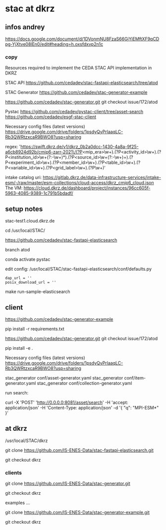 # stac at dkrz

## infos andrey

https://docs.google.com/document/d/1DVonmNU8FzaS66GjYiEMftXF9qCDpg-YjXtve08lEn0/edit#heading=h.oxsfdxvp2n1c

### copy

Resources required to implement the CEDA STAC API implementation in DKRZ

STAC API
https://github.com/cedadev/stac-fastapi-elasticsearch/tree/atod

STAC Generator
https://github.com/cedadev/stac-generator-example

https://github.com/cedadev/stac-generator.git
git checkout issue/172/atod

Pystac
https://github.com/cedadev/pystac-client/tree/asset-search
https://github.com/cedadev/esgf-stac-client

Necessary config files (latest versions)
https://drive.google.com/drive/folders/1psdyQyPrlaaqLC-Rb3QWRtzxcaR9BWO8?usp=sharing

regex:  'https://swift.dkrz.de/v1/dkrz_0b2a0dcc-1430-4a8a-9f25-a6cb8924d92b/cmip6-zarr-2021\/(?P<mip_era>\w+)\.(?P<activity_id>\w+)\.(?P<institution_id>\w+(?:-\w+)*)\.(?P<source_id>\w+(?:-\w+)+)\.(?P<experiment_id>\w+)\.(?P<member_id>\w+)\.(?P<table_id>\w+)\.(?P<variable_id>\w+)\.(?P<grid_label>\w+)\.(?P<version>\w+)'


 intake catalog uri: https://gitlab.dkrz.de/data-infrastructure-services/intake-esm/-/raw/master/esm-collections/cloud-access/dkrz_cmip6_cloud.json
The VM:
https://cloud.dkrz.de/dashboard/project/instances/96cc605f-5963-4085-9389-1c791b5bdadf/


## setup notes

stac-test1.cloud.dkrz.de


cd /usr/local/STAC/

https://github.com/cedadev/stac-fastapi-elasticsearch

branch atod

conda activate pystac

edit config:
/usr/local/STAC/stac-fastapi-elasticsearch/conf/defaults.py
```
dap_url = ''
posix_download_url = ''
```

make run-sample-elasticsearch

## client 

https://github.com/cedadev/stac-generator-example

pip install -r requirements.txt

https://github.com/cedadev/stac-generator.git
git checkout issue/172/atod

pip install -e .

Necessary config files (latest versions)
https://drive.google.com/drive/folders/1psdyQyPrlaaqLC-Rb3QWRtzxcaR9BWO8?usp=sharing



stac_generator conf/asset-generator.yaml 
stac_generator conf/item-generator.yaml
stac_generator conf/collection-generator.yaml

run search:

curl -X 'POST' 'http://0.0.0.0:8081/asset/search' -H 'accept: application/json' -H 'Content-Type: application/json' -d '{
"q": "MPI-ESM*"
}'


## at dkrz

/usr/local/STAC/dkrz

git clone https://github.com/IS-ENES-Data/stac-fastapi-elasticsearch.git

git checkout dkrz


### clients

git clone https://github.com/IS-ENES-Data/stac-generator.git

git checkout dkrz

examples ...

git clone https://github.com/IS-ENES-Data/stac-generator-example.git

git checkout dkrz

